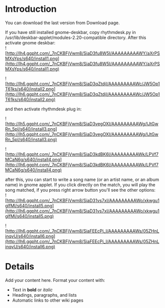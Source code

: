 # Introduction #

You can download the last version from Download page.

If you have still installed gnome-deskbar, copy rhythmdesk.py in  /usr/lib/deskbar-applet/modules-2.20-compatible directory.
After this activate gnome deskbar:
<br />
![http://lh4.ggpht.com/_7nCKBFjVwm8/SiaD3fu8W5I/AAAAAAAAAWY/aXrPSMXsYps/s640/install1.png](http://lh4.ggpht.com/_7nCKBFjVwm8/SiaD3fu8W5I/AAAAAAAAAWY/aXrPSMXsYps/s640/install1.png)

![http://lh6.ggpht.com/_7nCKBFjVwm8/SiaD3qZtdjI/AAAAAAAAAWc/JW5Op1T61ks/s640/install2.png](http://lh6.ggpht.com/_7nCKBFjVwm8/SiaD3qZtdjI/AAAAAAAAAWc/JW5Op1T61ks/s640/install2.png)

and then activate rhythmdesk plug in:

![http://lh5.ggpht.com/_7nCKBFjVwm8/SiaD3vegOXI/AAAAAAAAAWg/IJtGwRn_5pI/s640/install3.png](http://lh5.ggpht.com/_7nCKBFjVwm8/SiaD3vegOXI/AAAAAAAAAWg/IJtGwRn_5pI/s640/install3.png)

![http://lh6.ggpht.com/_7nCKBFjVwm8/SiaD3kdBK6I/AAAAAAAAAWk/LPVf7MCaN6g/s640/install4.png](http://lh6.ggpht.com/_7nCKBFjVwm8/SiaD3kdBK6I/AAAAAAAAAWk/LPVf7MCaN6g/s640/install4.png)

after this, you can start to write a song name (or an artist name, or an album name) in gnome applet.
If you click directly on the match, you will play the song matched, if you press right arrow button you'll see the other options:<br />
![http://lh6.ggpht.com/_7nCKBFjVwm8/SiaD31vs7xI/AAAAAAAAAWo/xkwgu1glfMI/s640/install5.png](http://lh6.ggpht.com/_7nCKBFjVwm8/SiaD31vs7xI/AAAAAAAAAWo/xkwgu1glfMI/s640/install5.png)

![http://lh6.ggpht.com/_7nCKBFjVwm8/SiaFEEcPj_I/AAAAAAAAAWs/05ZHnLinqvU/s640/install6.png](http://lh6.ggpht.com/_7nCKBFjVwm8/SiaFEEcPj_I/AAAAAAAAAWs/05ZHnLinqvU/s640/install6.png)



# Details #

Add your content here.  Format your content with:
  * Text in **bold** or _italic_
  * Headings, paragraphs, and lists
  * Automatic links to other wiki pages